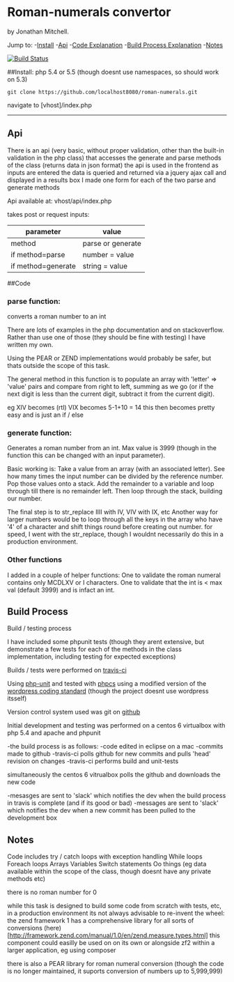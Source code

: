 # Roman-numerals convertor

by Jonathan Mitchell.

Jump to:
-[Install](#install)
-[Api](#api)
-[Code Explanation](#code)
-[Build Process Explanation](#build_process)
-[Notes](#notes)

[![Build Status](https://travis-ci.org/localhost8080/roman-numerals.svg?branch=master)](https://travis-ci.org/localhost8080/roman-numerals)

##Install:
php 5.4 or 5.5 (though doesnt use namespaces, so should work on 5.3)

    git clone https://github.com/localhost8080/roman-numerals.git

navigate to [vhost]/index.php

-----------

## Api

There is an api (very basic, without proper validation, other than the built-in validation in the php class) that accesses the generate and parse methods of the class (returns data in json format)
the api is used in the frontend as inputs are entered the data is queried and returned via a jquery ajax call and displayed in a results box
I made one form for each of the two parse and generate methods

Api available at:
vhost/api/index.php


takes post or request inputs:

parameter|value
---------|--------
method|parse or generate
if method=parse|number = value
if method=generate|string = value

##Code

### parse function:
converts a roman number to an int

There are lots of examples in the php documentation and on stackoverflow.
Rather than use one of those (they should be fine with testing) I have written my own.

Using the PEAR or ZEND implementations would probably be safer, but thats outside the scope of this 
task.

The general method in this function is to populate an array with 'letter' => 'value' pairs and compare from right to left, 
summing as we go (or if the next digit is less than the current digit, subtract it from the current digit).

eg XIV becomes (rtl) VIX becomes 5-1+10 = 14
this then becomes pretty easy and is just an if / else

### generate function:
Generates a roman number from an int.
Max value is 3999 (though in the function this can be changed with an input parameter).

Basic working is:
Take a value from an array (with an associated letter).
See how many times the input number can be divided by the reference number.
Pop those values onto a stack.
Add the remainder to a variable and loop through till there is no remainder left.
Then loop through the stack, building our number.

The final step is to str_replace IIII with IV, VIV with IX, etc
Another way for larger numbers would be to loop through all the keys in the array who have '4' of a character and shift things round before creating out number.
for speed, I went with the str_replace, though I wouldnt necessarily do this in a production environment.

### Other functions
I added in a couple of helper functions:
One to validate the roman numeral contains only MCDLXV or I characters.
One to validate that the int is < max val (default 3999) and is infact an int.

## Build Process

Build / testing process

I have included some phpunit tests (though they arent extensive, but demonstrate a few tests for each of the methods in the class implementation, including testing for expected exceptions)

Builds / tests were performed on [travis-ci](https://travis-ci.org/localhost8080/roman-numerals)

Using [php-unit](http://phpunit.de/) and tested with [phpcs](https://github.com/squizlabs/PHP_CodeSniffer) using a modified version of the [wordpress coding standard](https://github.com/WordPress-Coding-Standards/WordPress-Coding-Standards) (though the project doesnt use wordpress itsself)

Version control system used was git on [github](https://github.com/localhost8080/roman-numerals)


Initial development and testing was performed on a centos 6 virtualbox with php 5.4 and apache and phpunit

-the build process is as follows:
-code edited in eclipse on a mac
-commits made to github
-travis-ci polls github for new commits and pulls 'head' revision on changes
-travis-ci performs build and unit-tests

simultaneously the centos 6 vitrualbox polls the github and downloads the new code

-mesasges are sent to 'slack' which notifies the dev when the build process in travis is complete (and if its good or bad)
-messages are sent to 'slack' which notifies the dev when a new commit has been pulled to the development box


## Notes
Code includes try / catch loops with exception handling
While loops
Foreach loops
Arrays
Variables
Switch statements
Oo things (eg data available within the scope of the class, though doesnt have any private methods etc)

there is no roman number for 0

while this task is designed to build some code from scratch with tests, etc, in a production environment its not always advisable to re-invent the wheel:
the zend framework 1 has a comprehensive library for all sorts of conversions (here)[http://framework.zend.com/manual/1.0/en/zend.measure.types.html]
this component could easilly be used on on its own or alongside zf2 within a larger application, eg using composer

there is also a PEAR library for roman numeral conversion (though the code is no longer maintained, it suports conversion of numbers up to 5,999,999)
